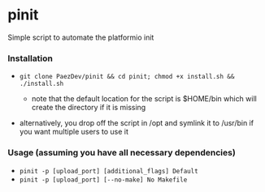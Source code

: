 # pinit
Simple script to automate the platformio init

### Installation
- ```git clone PaezDev/pinit && cd pinit; chmod +x install.sh && ./install.sh```
    - note that the default location for the script is $HOME/bin which will create the directory if it is missing
    
- alternatively, you drop off the script in /opt and symlink it to /usr/bin if you want multiple users to use it
### Usage (assuming you have all necessary dependencies)

- ```pinit -p [upload_port] [additional_flags] Default```
- ```pinit -p [upload_port] [--no-make] No Makefile```
